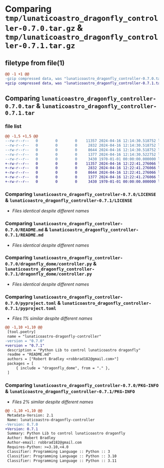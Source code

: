 # Comparing `tmp/lunaticoastro_dragonfly_controller-0.7.0.tar.gz` & `tmp/lunaticoastro_dragonfly_controller-0.7.1.tar.gz`

## filetype from file(1)

```diff
@@ -1 +1 @@
-gzip compressed data, was "lunaticoastro_dragonfly_controller-0.7.0.tar", max compression
+gzip compressed data, was "lunaticoastro_dragonfly_controller-0.7.1.tar", max compression
```

## Comparing `lunaticoastro_dragonfly_controller-0.7.0.tar` & `lunaticoastro_dragonfly_controller-0.7.1.tar`

### file list

```diff
@@ -1,5 +1,5 @@
--rw-r--r--   0        0        0    11357 2024-04-16 12:14:30.518752 lunaticoastro_dragonfly_controller-0.7.0/LICENSE
--rw-r--r--   0        0        0     2832 2024-04-16 12:14:30.518752 lunaticoastro_dragonfly_controller-0.7.0/README.md
--rw-r--r--   0        0        0     8644 2024-04-16 12:14:30.518752 lunaticoastro_dragonfly_controller-0.7.0/dragonfly_dome/controller.py
--rw-r--r--   0        0        0     1377 2024-04-16 12:14:30.522752 lunaticoastro_dragonfly_controller-0.7.0/pyproject.toml
--rw-r--r--   0        0        0     3430 1970-01-01 00:00:00.000000 lunaticoastro_dragonfly_controller-0.7.0/PKG-INFO
+-rw-r--r--   0        0        0    11357 2024-04-16 12:22:41.276066 lunaticoastro_dragonfly_controller-0.7.1/LICENSE
+-rw-r--r--   0        0        0     2832 2024-04-16 12:22:41.276066 lunaticoastro_dragonfly_controller-0.7.1/README.md
+-rw-r--r--   0        0        0     8644 2024-04-16 12:22:41.276066 lunaticoastro_dragonfly_controller-0.7.1/dragonfly_dome/controller.py
+-rw-r--r--   0        0        0     1377 2024-04-16 12:22:41.276066 lunaticoastro_dragonfly_controller-0.7.1/pyproject.toml
+-rw-r--r--   0        0        0     3430 1970-01-01 00:00:00.000000 lunaticoastro_dragonfly_controller-0.7.1/PKG-INFO
```

### Comparing `lunaticoastro_dragonfly_controller-0.7.0/LICENSE` & `lunaticoastro_dragonfly_controller-0.7.1/LICENSE`

 * *Files identical despite different names*

### Comparing `lunaticoastro_dragonfly_controller-0.7.0/README.md` & `lunaticoastro_dragonfly_controller-0.7.1/README.md`

 * *Files identical despite different names*

### Comparing `lunaticoastro_dragonfly_controller-0.7.0/dragonfly_dome/controller.py` & `lunaticoastro_dragonfly_controller-0.7.1/dragonfly_dome/controller.py`

 * *Files identical despite different names*

### Comparing `lunaticoastro_dragonfly_controller-0.7.0/pyproject.toml` & `lunaticoastro_dragonfly_controller-0.7.1/pyproject.toml`

 * *Files 1% similar despite different names*

```diff
@@ -1,10 +1,10 @@
 [tool.poetry]
 name = "lunaticoastro-dragonfly-controller"
-version = "0.7.0"
+version = "0.7.1"
 description = "Python Lib to control lunaticoastro dragonfly"
 readme = "README.md"
 authors = ["Robert Bradley <robbrad182@gmail.com>"]
 packages = [
     { include = "dragonfly_dome", from = "." },
 ]
```

### Comparing `lunaticoastro_dragonfly_controller-0.7.0/PKG-INFO` & `lunaticoastro_dragonfly_controller-0.7.1/PKG-INFO`

 * *Files 2% similar despite different names*

```diff
@@ -1,10 +1,10 @@
 Metadata-Version: 2.1
 Name: lunaticoastro-dragonfly-controller
-Version: 0.7.0
+Version: 0.7.1
 Summary: Python Lib to control lunaticoastro dragonfly
 Author: Robert Bradley
 Author-email: robbrad182@gmail.com
 Requires-Python: >=3.10,<4.0
 Classifier: Programming Language :: Python :: 3
 Classifier: Programming Language :: Python :: 3.10
 Classifier: Programming Language :: Python :: 3.11
```


